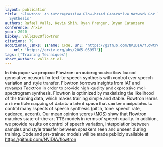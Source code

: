 ```yaml
---
layout: publication
title: 'Flowtron: An Autoregressive Flow-based Generative Network For Text-to-speech
  Synthesis'
authors: Rafael Valle, Kevin Shih, Ryan Prenger, Bryan Catanzaro
conference: Arxiv
year: 2020
bibkey: valle2020flowtron
citations: 79
additional_links: [{name: Code, url: 'https://github.com/NVIDIA/flowtron'}, {name: Paper,
    url: 'https://arxiv.org/abs/2005.05957'}]
tags: ["Training Techniques"]
short_authors: Valle et al.
---
```

In this paper we propose Flowtron: an autoregressive flow-based generative
network for text-to-speech synthesis with control over speech variation and
style transfer. Flowtron borrows insights from IAF and revamps Tacotron in
order to provide high-quality and expressive mel-spectrogram synthesis.
Flowtron is optimized by maximizing the likelihood of the training data, which
makes training simple and stable. Flowtron learns an invertible mapping of data
to a latent space that can be manipulated to control many aspects of speech
synthesis (pitch, tone, speech rate, cadence, accent). Our mean opinion scores
(MOS) show that Flowtron matches state-of-the-art TTS models in terms of speech
quality. In addition, we provide results on control of speech variation,
interpolation between samples and style transfer between speakers seen and
unseen during training. Code and pre-trained models will be made publicly
available at https://github.com/NVIDIA/flowtron